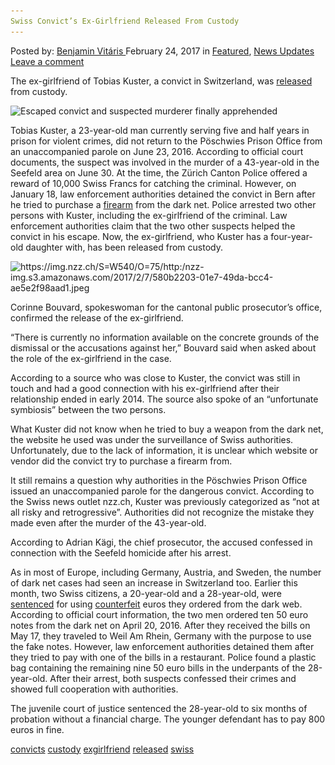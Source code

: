 ```yaml
---
Swiss Convict’s Ex-Girlfriend Released From Custody
---
```

<article class="post-listing post-18318 post type-post status-publish format-standard has-post-thumbnail hentry  tag-convicts tag-custody tag-exgirlfriend tag-released tag-swiss">
<div class="post-inner">
    <span>Posted by: <a href="https://www.deepdotweb.com/author/benjaminvi/" title="">Benjamin Vitáris </a></span>
<span>February 24, 2017</span>
<span>in <a href="https://www.deepdotweb.com/category/deepdot-news/" rel="category tag">Featured</a>, <a href="https://www.deepdotweb.com/category/news-updates/" rel="category tag">News Updates</a></span>
<span><a href="https://www.deepdotweb.com/2017/02/24/swiss-convicts-ex-girlfriend-released-custody/#respond">Leave a comment</a></span>
</p>
<div class="clear"></div>
    
<p>The ex-girlfriend of Tobias Kuster, a convict in Switzerland, was <a href="https://www.nzz.ch/zuerich/aktuell/toetungsdelikt-im-zuercher-seefeld-ex-freundin-von-tobias-kuster-auf-freiem-fuss-ld.144107">released</a> from custody.</p>
<p><img class="wp-image-18322 aligncenter" src="/imgs/2017/02/escaped-convict-and-suspected-murderer-finally-app.jpeg" alt="Escaped convict and suspected murderer finally apprehended" srcset="/imgs/2017/02/escaped-convict-and-suspected-murderer-finally-app.jpeg 468w, /imgs/2017/02/escaped-convict-and-suspected-murderer-finally-app-300x160.jpeg 300w" sizes="(max-width: 468px) 100vw, 468px" /></p>
<p>Tobias Kuster, a 23-year-old man currently serving five and half years in prison for violent crimes, did not return to the Pöschwies Prison Office from an unaccompanied parole on June 23, 2016. According to official court documents, the suspect was involved in the murder of a 43-year-old in the Seefeld area on June 30. At the time, the Zürich Canton Police offered a reward of 10,000 Swiss Francs for catching the criminal. However, on January 18, law enforcement authorities detained the convict in Bern after he tried to purchase a <a href="https://www.deepdotweb.com/tag/firearm/">firearm</a> from the dark net. Police arrested two other persons with Kuster, including the ex-girlfriend of the criminal. Law enforcement authorities claim that the two other suspects helped the convict in his escape. Now, the ex-girlfriend, who Kuster has a four-year-old daughter with, has been released from custody.</p>
<p><img class="wp-image-18323 aligncenter" src="/imgs/2017/02/https-img-nzz-ch-sw540-o75-http-nzz-img-s3-am.jpeg" alt="https://img.nzz.ch/S=W540/O=75/http:/nzz-img.s3.amazonaws.com/2017/2/7/580b2203-01e7-49da-bcc4-ae5e2f98aad1.jpeg" srcset="/imgs/2017/02/https-img-nzz-ch-sw540-o75-http-nzz-img-s3-am.jpeg 540w, /imgs/2017/02/https-img-nzz-ch-sw540-o75-http-nzz-img-s3-am-300x200.jpeg 300w" sizes="(max-width: 540px) 100vw, 540px" /></p>
<p>Corinne Bouvard, spokeswoman for the cantonal public prosecutor’s office, confirmed the release of the ex-girlfriend.</p>
<p>&#8220;There is currently no information available on the concrete grounds of the dismissal or the accusations against her,&#8221; Bouvard said when asked about the role of the ex-girlfriend in the case.</p>
<p>According to a source who was close to Kuster, the convict was still in touch and had a good connection with his ex-girlfriend after their relationship ended in early 2014. The source also spoke of an “unfortunate symbiosis” between the two persons.</p>
<p>What Kuster did not know when he tried to buy a weapon from the dark net, the website he used was under the surveillance of Swiss authorities. Unfortunately, due to the lack of information, it is unclear which website or vendor did the convict try to purchase a firearm from.</p>
<p>It still remains a question why authorities in the Pöschwies Prison Office issued an unaccompanied parole for the dangerous convict. According to the Swiss news outlet nzz.ch, Kuster was previously categorized as “not at all risky and retrogressive”. Authorities did not recognize the mistake they made even after the murder of the 43-year-old.</p>
<p>According to Adrian Kägi, the chief prosecutor, the accused confessed in connection with the Seefeld homicide after his arrest.</p>
<p>As in most of Europe, including Germany, Austria, and Sweden, the number of dark net cases had seen an increase in Switzerland too. Earlier this month, two Swiss citizens, a 20-year-old and a 28-year-old, were <a href="https://www.deepdotweb.com/2017/02/05/two-swiss-arrested-ordering-counterfeit-euros/">sentenced</a> for using <a href="https://www.deepdotweb.com/tag/counterfeit/">counterfeit</a> euros they ordered from the dark web. According to official court information, the two men ordered ten 50 euro notes from the dark net on April 20, 2016. After they received the bills on May 17, they traveled to Weil Am Rhein, Germany with the purpose to use the fake notes. However, law enforcement authorities detained them after they tried to pay with one of the bills in a restaurant. Police found a plastic bag containing the remaining nine 50 euro bills in the underpants of the 28-year-old. After their arrest, both suspects confessed their crimes and showed full cooperation with authorities.</p>
<p>The juvenile court of justice sentenced the 28-year-old to six months of probation without a financial charge. The younger defendant has to pay 800 euros in fine.</p>
</div>
<a href="https://www.deepdotweb.com/tag/convicts/" rel="tag">convicts</a> <a href="https://www.deepdotweb.com/tag/custody/" rel="tag">custody</a> <a href="https://www.deepdotweb.com/tag/exgirlfriend/" rel="tag">exgirlfriend</a> <a href="https://www.deepdotweb.com/tag/released/" rel="tag">released</a> <a href="https://www.deepdotweb.com/tag/swiss/" rel="tag">swiss</a></span> <span style="display:none" class="updated">2017-02-24</span>
<div style="display:none" class="vcard author" itemprop="author" itemscope itemtype="http://schema.org/Person"><strong class="fn" itemprop="name"><a href="https://www.deepdotweb.com/author/benjaminvi/" title="Posts by Benjamin Vitáris" rel="author">Benjamin Vitáris</a></strong></div>
    
